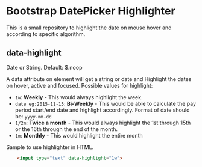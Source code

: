 # Bootstrap DatePicker Highlighter
This is a small repository to highlight the date on mouse hover and according to specific algorithm.



data-highlight
---------

Date or String.  Default: $.noop

A data attribute on element will get a string or date and Highlight the dates on hover, active and focused. Possible values for highlight:

* ``1w``: **Weekly** - This would always highlight the week.
* ``date eg:2015-11-15``: **Bi-Weekly** - This would be able to calculate the pay period start/end date and highlight accordingly. Format of date should be: ``yyyy-mm-dd``
* ``1/2m``: **Twice a month** - This would always highlight the 1st through 15th or the 16th through the end of the month.
* ``1m``: **Monthly** - This would highlight the entire month


Sample to use highlighter in HTML.

```html
    <input type="text" data-highlight="1w">
```
